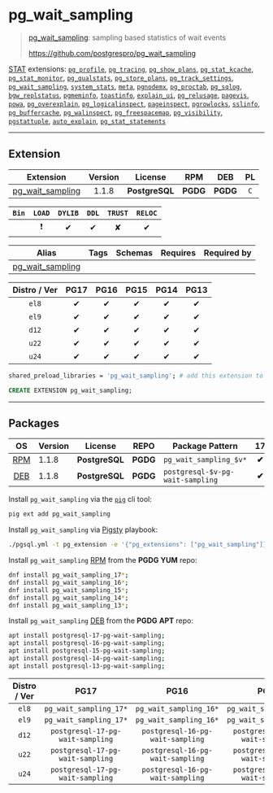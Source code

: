 # pg_wait_sampling


> [pg_wait_sampling](https://github.com/postgrespro/pg_wait_sampling): sampling based statistics of wait events
>
> https://github.com/postgrespro/pg_wait_sampling





[STAT](/stat) extensions: [`pg_profile`](/pg_profile), [`pg_tracing`](/pg_tracing), [`pg_show_plans`](/pg_show_plans), [`pg_stat_kcache`](/pg_stat_kcache), [`pg_stat_monitor`](/pg_stat_monitor), [`pg_qualstats`](/pg_qualstats), [`pg_store_plans`](/pg_store_plans), [`pg_track_settings`](/pg_track_settings), [`pg_wait_sampling`](/pg_wait_sampling), [`system_stats`](/system_stats), [`meta`](/meta), [`pgnodemx`](/pgnodemx), [`pg_proctab`](/pg_proctab), [`pg_sqlog`](/pg_sqlog), [`bgw_replstatus`](/bgw_replstatus), [`pgmeminfo`](/pgmeminfo), [`toastinfo`](/toastinfo), [`explain_ui`](/explain_ui), [`pg_relusage`](/pg_relusage), [`pagevis`](/pagevis), [`powa`](/powa), [`pg_overexplain`](/pg_overexplain), [`pg_logicalinspect`](/pg_logicalinspect), [`pageinspect`](/pageinspect), [`pgrowlocks`](/pgrowlocks), [`sslinfo`](/sslinfo), [`pg_buffercache`](/pg_buffercache), [`pg_walinspect`](/pg_walinspect), [`pg_freespacemap`](/pg_freespacemap), [`pg_visibility`](/pg_visibility), [`pgstattuple`](/pgstattuple), [`auto_explain`](/auto_explain), [`pg_stat_statements`](/pg_stat_statements)


-------
## Extension


| Extension | Version | License | RPM | DEB | PL |
|-----------|:-------:|:-------:|:---:|:---:|:--:|
| [pg_wait_sampling](https://github.com/postgrespro/pg_wait_sampling) | 1.1.8 | **<span class="tcblue">PostgreSQL</span>** | **<span class="tccyan">PGDG</span>** | **<span class="tccyan">PGDG</span>** | `C` |



| `Bin` | `LOAD` | `DYLIB` | `DDL` | `TRUST` | `RELOC` |
|:-----:|:------:|:-------:|:-----:|:-------:|:-------:|
|  | <span class="tcred">❗</span> | <span class="tcblue">✔</span> | <span class="tcblue">✔</span> | <span class="tcwarn">✘</span> | <span class="tcblue">✔</span> |



| Alias | Tags | Schemas | Requires | Required by |
|-------|------|---------|----------|-------------|
| [pg_wait_sampling](/pg_wait_sampling) |  |  |  |  |



| Distro / Ver | PG17 | PG16 | PG15 | PG14 | PG13 |
|:------------:|:----:|:----:|:----:|:----:|:----:|
| `el8` | <span class="tcblue">✔</span> | <span class="tcblue">✔</span> | <span class="tcblue">✔</span> | <span class="tcblue">✔</span> | <span class="tcblue">✔</span> |
| `el9` | <span class="tcblue">✔</span> | <span class="tcblue">✔</span> | <span class="tcblue">✔</span> | <span class="tcblue">✔</span> | <span class="tcblue">✔</span> |
| `d12` | <span class="tcblue">✔</span> | <span class="tcblue">✔</span> | <span class="tcblue">✔</span> | <span class="tcblue">✔</span> | <span class="tcblue">✔</span> |
| `u22` | <span class="tcblue">✔</span> | <span class="tcblue">✔</span> | <span class="tcblue">✔</span> | <span class="tcblue">✔</span> | <span class="tcblue">✔</span> |
| `u24` | <span class="tcblue">✔</span> | <span class="tcblue">✔</span> | <span class="tcblue">✔</span> | <span class="tcblue">✔</span> | <span class="tcblue">✔</span> |



```bash
shared_preload_libraries = 'pg_wait_sampling'; # add this extension to postgresql.conf
```



```sql
CREATE EXTENSION pg_wait_sampling;
```

-----------


## Packages


| OS | Version | License | REPO | Package Pattern | 17 | 16 | 15 | 14 | 13 | Dependency |
|:--:|---------|:-------:|:----:|-----------------|:--:|:--:|:--:|:--:|:--:|------------|
| [RPM](/rpm) | 1.1.8 | **<span class="tcblue">PostgreSQL</span>** | **<span class="tccyan">PGDG</span>** | `pg_wait_sampling_$v*` | **<span class="tccyan">✔</span>** | **<span class="tccyan">✔</span>** | **<span class="tccyan">✔</span>** | **<span class="tccyan">✔</span>** | **<span class="tccyan">✔</span>** |  |
| [DEB](/deb) | 1.1.8 | **<span class="tcblue">PostgreSQL</span>** | **<span class="tccyan">PGDG</span>** | `postgresql-$v-pg-wait-sampling` | **<span class="tccyan">✔</span>** | **<span class="tccyan">✔</span>** | **<span class="tccyan">✔</span>** | **<span class="tccyan">✔</span>** | **<span class="tccyan">✔</span>** |  |



Install `pg_wait_sampling` via the [`pig`](https://github.com/pgsty/pig) cli tool:

```bash
pig ext add pg_wait_sampling
```


Install `pg_wait_sampling` via [Pigsty](https://pigsty.io/docs/pgext/usage/install/) playbook:

```bash
./pgsql.yml -t pg_extension -e '{"pg_extensions": ["pg_wait_sampling"]}'
```


Install `pg_wait_sampling` [RPM](/rpm) from the **<span class="tccyan">PGDG</span>** **YUM** repo:

```bash
dnf install pg_wait_sampling_17*;
dnf install pg_wait_sampling_16*;
dnf install pg_wait_sampling_15*;
dnf install pg_wait_sampling_14*;
dnf install pg_wait_sampling_13*;
```


Install `pg_wait_sampling` [DEB](/deb) from the **<span class="tccyan">PGDG</span>** **APT** repo:

```bash
apt install postgresql-17-pg-wait-sampling;
apt install postgresql-16-pg-wait-sampling;
apt install postgresql-15-pg-wait-sampling;
apt install postgresql-14-pg-wait-sampling;
apt install postgresql-13-pg-wait-sampling;
```




| Distro / Ver | PG17 | PG16 | PG15 | PG14 | PG13 |
|:------------:|:----:|:----:|:----:|:----:|:----:|
| `el8` | `pg_wait_sampling_17*` | `pg_wait_sampling_16*` | `pg_wait_sampling_15*` | `pg_wait_sampling_14*` | `pg_wait_sampling_13*` |
| `el9` | `pg_wait_sampling_17*` | `pg_wait_sampling_16*` | `pg_wait_sampling_15*` | `pg_wait_sampling_14*` | `pg_wait_sampling_13*` |
| `d12` | `postgresql-17-pg-wait-sampling` | `postgresql-16-pg-wait-sampling` | `postgresql-15-pg-wait-sampling` | `postgresql-14-pg-wait-sampling` | `postgresql-13-pg-wait-sampling` |
| `u22` | `postgresql-17-pg-wait-sampling` | `postgresql-16-pg-wait-sampling` | `postgresql-15-pg-wait-sampling` | `postgresql-14-pg-wait-sampling` | `postgresql-13-pg-wait-sampling` |
| `u24` | `postgresql-17-pg-wait-sampling` | `postgresql-16-pg-wait-sampling` | `postgresql-15-pg-wait-sampling` | `postgresql-14-pg-wait-sampling` | `postgresql-13-pg-wait-sampling` |





